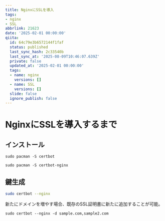 ```yaml
---
title: NginxにSSLを導入
tags:
- nginx
- SSL
abbrlink: 21623
date: '2025-02-01 00:00:00'
qiita:
  id: 64c79e3b6572144f1faf
  status: published
  last_sync_hash: 2c33540b
  last_sync_at: '2025-08-09T10:46:07.639Z'
  private: false
  updated_at: '2025-02-01 00:00:00'
  tags:
  - name: nginx
    versions: []
  - name: SSL
    versions: []
  slide: false
  ignore_publish: false
---
```


<!--
Copyright (c) 2025 Takaya Maekawa
This file is distributed under the terms of the Creative Commons Attribution-NonCommercial-ShareAlike 4.0 International License.
See the LICENSE file in the source directory for details.
(https://creativecommons.org/licenses/by-nc-sa/4.0/)
-->

# NginxにSSLを導入するまで

## インストール
```
sudo pacman -S certbot

sudo pacman -S certbot-nginx
```

## 鍵生成
```bash
sudo certbot --nginx
```
新たにドメインを増やす場合、既存のSSL証明書に新たに追加することが可能。
```
sudo certbot --nginx -d sample.com,sample2.com
```
